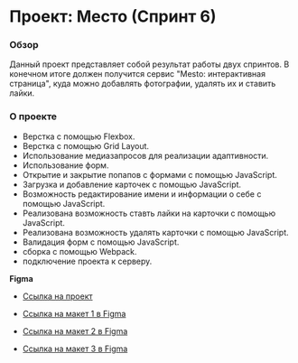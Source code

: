 # Проект: Место (Спринт 6)

### Обзор

Данный проект представляет собой результат работы двух спринтов. В конечном итоге должен получится сервис "Mesto: интерактивная страница", куда можно добавлять фотографии, удалять их и ставить лайки.

### О проекте

- Верстка с помощью Flexbox.
- Верстка с помощью Grid Layout.
- Использование медиазапросов для реализации адаптивности.
- Использование форм.
- Открытие и закрытие попапов с формами с помощью JavaScript.
- Загрузка и добавление карточек с помощью JavaScript.
- Возможность редактирование имени и информации о себе с помощью JavaScript.
- Реализована возможность ставть лайки на карточки с помощью JavaScript.
- Реализована возможность удалять карточки с помощью JavaScript.
- Валидация форм с помощью JavaScript.
- сборка с помощью Webpack.
- подключение проекта к серверу.

**Figma**

- [Ссылка на проект](https://galdenysh.github.io/mesto-project/)

- [Ссылка на макет 1 в Figma](https://www.figma.com/file/2cn9N9jSkmxD84oJik7xL7/JavaScript.-Sprint-4?node-id=0%3A1)

- [Ссылка на макет 2 в Figma](https://www.figma.com/file/bjyvbKKJN2naO0ucURl2Z0/JavaScript.-Sprint-5?node-id=0%3A1)

- [Ссылка на макет 3 в Figma](https://www.figma.com/file/kRVLKwYG3d1HGLvh7JFWRT/JavaScript.-Sprint-6?node-id=1140%3A291)
